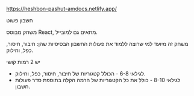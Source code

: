 https://heshbon-pashut-amdocs.netlify.app/

חשבון פשוט

משחק מבוסס React, מתאים גם למובייל.

משחק זה מיועד למי שרוצה ללמוד את פעולות החשבון הבסיסיות שהן: חיבור, חיסור, כפל, וחילוק.

יש 2 רמות קושי 
- לגילאי 6-8 - הכולל קטגוריות של חיבור, חיסור, כפל, וחילוק.
- לגילאי 8-10 - כולל את כל הקטגוריות של הרמה הקלה בתוספת סדר פעולות חשבון.

